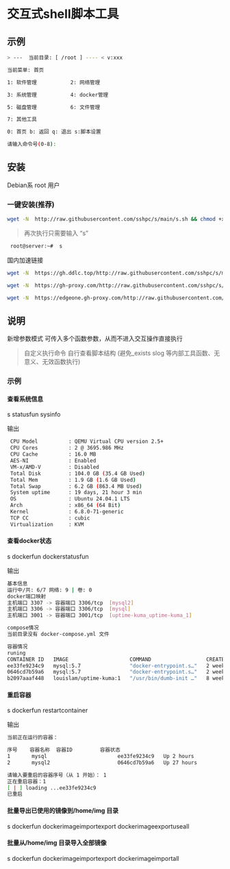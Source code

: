 # 交互式shell脚本工具

## 示例

```sh
> ---  当前目录: [ /root ] ---- < v:xxx

当前菜单: 首页 

1: 软件管理           2: 网络管理

3: 系统管理           4: docker管理

5: 磁盘管理           6: 文件管理

7: 其他工具           

0: 首页 b: 返回 q: 退出 s:脚本设置

请输入命令号(0-8): 

```


## 安装

Debian系 root 用户

### 一键安装(推荐)


```sh
wget -N  http://raw.githubusercontent.com/sshpc/s/main/s.sh && chmod +x s.sh &&  bash s.sh
```

> 再次执行只需要输入 “s” 

```sh
 root@server:~#  s
```

国内加速链接
```sh
wget -N  https://gh.ddlc.top/http://raw.githubusercontent.com/sshpc/s/main/s.sh && chmod +x s.sh &&  bash s.sh
```
```sh
wget -N  https://gh-proxy.com/http://raw.githubusercontent.com/sshpc/s/main/s.sh && chmod +x s.sh &&  bash s.sh
```
```sh
wget -N  https://edgeone.gh-proxy.com/http://raw.githubusercontent.com/sshpc/s/main/s.sh && chmod +x s.sh &&  bash s.sh
```
## 说明

新增参数模式 可传入多个函数参数，从而不进入交互操作直接执行
>自定义执行命令 自行查看脚本结构 (避免_exists slog 等内部工具函数、无意义、无效函数执行)

### 示例

#### 查看系统信息

s statusfun sysinfo

输出
```sh
 CPU Model          : QEMU Virtual CPU version 2.5+
 CPU Cores          : 2 @ 3695.986 MHz
 CPU Cache          : 16.0 MB
 AES-NI             : Enabled
 VM-x/AMD-V         : Disabled
 Total Disk         : 104.0 GB (35.4 GB Used)
 Total Mem          : 1.9 GB (1.6 GB Used)
 Total Swap         : 6.2 GB (863.4 MB Used)
 System uptime      : 19 days, 21 hour 3 min
 OS                 : Ubuntu 24.04.1 LTS
 Arch               : x86_64 (64 Bit)
 Kernel             : 6.8.0-71-generic
 TCP CC             : cubic
 Virtualization     : KVM
```
#### 查看docker状态

s dockerfun dockerstatusfun

输出
```sh
基本信息
运行中/共: 6/7 网络: 9 | 卷: 0
docker端口映射   
主机端口 3307 -> 容器端口 3306/tcp  [mysql2]    
主机端口 3306 -> 容器端口 3306/tcp  [mysql]    
主机端口 3001 -> 容器端口 3001/tcp  [uptime-kuma_uptime-kuma_1]    

compose情况
当前目录没有 docker-compose.yml 文件

容器情况
runing
CONTAINER ID   IMAGE                    COMMAND                  CREATED        STATUS                 PORTS                               NAMES
ee33fe9234c9   mysql:5.7                "docker-entrypoint.s…"   2 weeks ago    Up 2 hours             0.0.0.0:3306->3306/tcp, 33060/tcp   mysql
0646cd7b59a6   mysql:5.7                "docker-entrypoint.s…"   2 weeks ago    Up 27 hours            33060/tcp, 0.0.0.0:3307->3306/tcp   mysql2
b2097aaaf448   louislam/uptime-kuma:1   "/usr/bin/dumb-init …"   8 weeks ago    Up 2 weeks (healthy)   0.0.0.0:3001->3001/tcp              uptime-kuma_uptime-kuma_1

```

#### 重启容器

s dockerfun restartcontainer

输出
```sh
当前正在运行的容器：

序号    容器名称  容器ID         容器状态
1       mysql                       ee33fe9234c9   Up 2 hours
2       mysql2                      0646cd7b59a6   Up 27 hours

请输入要重启的容器序号（从 1 开始）： 1
正在重启容器：1
[ | ] loading ...ee33fe9234c9
已重启
```


#### 批量导出已使用的镜像到/home/img 目录

s dockerfun dockerimageimportexport  dockerimageexportuseall


#### 批量从/home/img 目录导入全部镜像

s dockerfun dockerimageimportexport  dockerimageimportall











